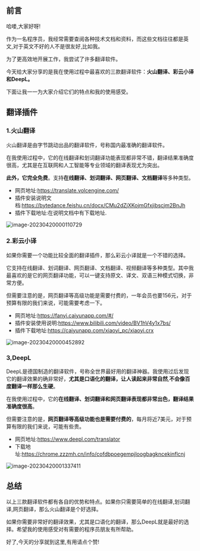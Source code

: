 ## 前言

哈喽,大家好呀!

作为一名程序员，我经常需要查阅各种技术文档和资料，而这些文档往往都是英文,对于英文不好的人不是很友好,比如我。

为了更高效地开展工作，我尝试了许多翻译软件。

今天给大家分享的是我在使用过程中最喜欢的三款翻译软件：**火山翻译、彩云小译和DeepL。**

下面让我一一为大家介绍它们的特点和我的使用感受。

## 翻译插件

### 1.火山翻译

火山翻译是由字节跳动出品的翻译软件，号称国内最准确的翻译软件。

在我使用过程中，它的在线翻译和划词翻译功能表现都非常不错，翻译结果准确度很高，尤其是在互联网和人工智能等专业领域的翻译表现尤为突出。

**此外，它完全免费**。支持**在线翻译、划词翻译、网页翻译、文档翻译**等多种类型。

+ 网页地址:https://translate.volcengine.com/
+ 插件安装说明文档:https://bytedance.feishu.cn/docx/CMu2dZjXKojmGfxjibscjm2BnJh
+ 插件下载地址:在说明文档中有下载地址.

![image-20230420000110729](https://billy.taoxiaoxin.club/md/2023/04/64401047922ee4afaa2a6330.png)

### 2.彩云小译

如果你需要一个功能比较全面的翻译插件，那么彩云小译就是一个不错的选择。

它支持在线翻译、划词翻译、网页翻译、文档翻译、视频翻译等多种类型。其中我最喜欢的是它的网页翻译功能，可以一键支持原文、译文、双语三种模式切换，非常方便。

但需要注意的是，网页翻译等高级功能是需要付费的，一年会员也要156元，对于预算有限的我们来说，可能需要考虑一下。

+ 网页地址:https://fanyi.caiyunapp.com/#/
+ 插件安装使用说明:https://www.bilibili.com/video/BV1hV4y1x7bs/
+ 插件下载地址:https://caiyunapp.com/xiaoyi_pc/xiaoyi.crx

![image-20230420000452892](https://billy.taoxiaoxin.club/md/2023/04/64401125922ee4afd0a5b672.png)

### 3,DeepL

DeepL是德国制造的翻译软件，号称全世界最好用的翻译神器。我使用过后发现它的翻译效果的确非常好，**尤其是口语化的翻译，让人读起来非常自然**,**不会像百度翻译一样那么生硬**。

在我使用过程中，它的**在线翻译、划词翻译和网页翻译表现都非常出色，翻译结果准确度很高**。

但需要注意的是，**网页翻译等高级功能也是需要付费的**，每月将近7美元，对于预算有限的我们来说，可能有些贵。

+ 网页地址:https://www.deepl.com/translator
+ 下载地址:https://chrome.zzzmh.cn/info/cofdbpoegempjloogbagkncekinflcnj

![image-20230420001337411](https://billy.taoxiaoxin.club/md/2023/04/64401331922ee4b01901b0b2.png)

## 总结

以上三款翻译软件都有各自的优势和特点。如果你只需要简单的在线翻译,划词翻译,网页翻译，那么火山翻译是个好选择。

如果你需要非常好的翻译效果，尤其是口语化的翻译，那么DeepL就是最好的选择。希望我的使用感受对有需要的程序员朋友有所帮助。

好了,今天的分享就到这里,有用请点个赞!